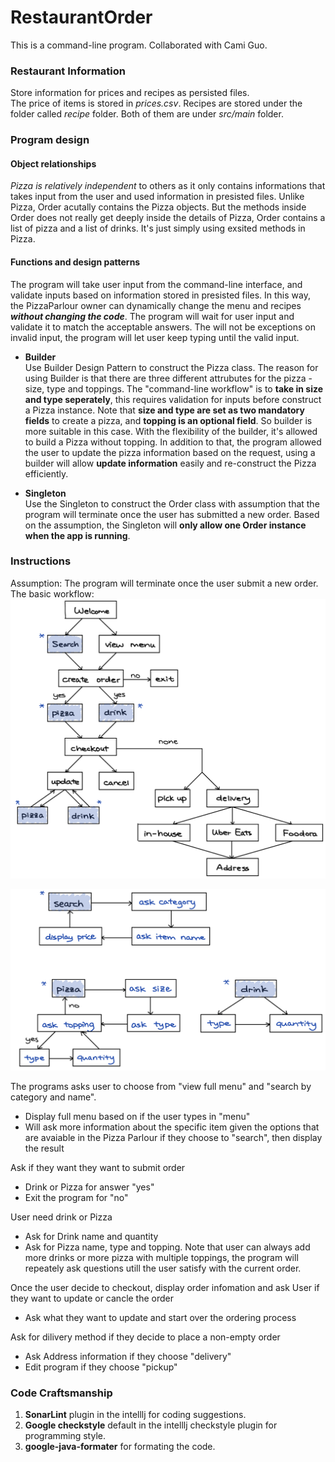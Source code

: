 # RestaurantOrder

This is a command-line program. Collaborated with Cami Guo.

### Restaurant Information
Store information for prices and recipes as persisted files.   
The price of items is stored in *prices.csv*. Recipes are stored under the folder called *recipe* folder. Both of them are under *src/main* folder.   

### Program design
#### Object relationships
*Pizza is relatively independent* to others as it only contains informations that takes input from the user and used information in presisted files. Unlike Pizza, Order acutally contains the Pizza objects. But the methods inside Order does not really get deeply inside the details of Pizza, Order contains a list of pizza and a list of drinks. It's just simply using exsited methods in Pizza.  

#### Functions and design patterns 
The program will take user input from the command-line interface, and validate inputs based on information stored in presisted files. In this way, the PizzaParlour owner can dynamically change the menu and recipes ***without changing the code***. The program will wait for user input and validate it to match the acceptable answers. The will not be exceptions on invalid input, the program will let user keep typing until the valid input.  
  - **Builder**   
    Use Builder Design Pattern to construct the Pizza class. The reason for using Builder is that there are three different attrubutes for the pizza - size, type and toppings. The "command-line workflow" is to **take in size and type seperately**, this requires validation for inputs before construct a Pizza instance. Note that **size and type are set as two mandatory fields** to create a pizza, and **topping is an optional field**. So builder is more suitable in this case. With the flexibility of the builder, it's allowed to build a Pizza without topping. In addition to that, the program allowed the user to update the pizza information based on the request, using a builder will allow **update information** easily and re-construct the Pizza efficiently.
    
  - **Singleton**   
    Use the Singleton to construct the Order class with assumption that the program will terminate once the user has submitted a new order. Based on the assumption, the Singleton will **only allow one Order instance when the app is running**.   

### Instructions
Assumption: The program will terminate once the user submit a new order.   
The basic workflow:       
![Alt text](complete_workflow.png?raw=true "Title")

![Alt text](workflow_details.png?raw=true "Title")  

The programs asks user to choose from "view full menu" and "search by category and name". 
  - Display full menu based on if the user types in "menu"
  - Will ask more information about the specific item given the options that are avaiable in the Pizza Parlour if they choose to "search", then display the result

Ask if they want they want to submit order
  - Drink or Pizza for answer "yes"
  - Exit the program for "no"
  
User need drink or Pizza
  - Ask for Drink name and quantity 
  - Ask for Pizza name, type and topping. 
Note that user can always add more drinks or more pizza with multiple toppings, the program will repeately ask questions utill the user satisfy with the current order.

Once the user decide to checkout, display order infomation and ask User if they want to update or cancle the order
  - Ask what they want to update and start over the ordering process

Ask for dilivery method if they decide to place a non-empty order
  - Ask Address information if they choose "delivery"
  - Edit program if they choose "pickup"

### Code Craftsmanship
1. **SonarLint** plugin in the intelllj for coding suggestions.  
2. **Google checkstyle** default in the intelllj checkstyle plugin for programming style.  
3. **google-java-formater** for formating the code.  
